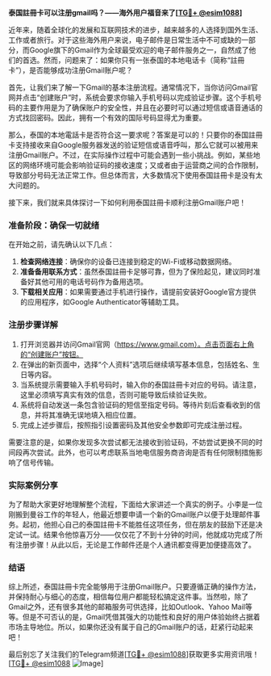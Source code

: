 **泰国註冊卡可以注册gmail吗？——海外用户福音来了[[TG💪+ @esim1088](https://t.me/s/esim1088)]**

近年来，随着全球化的发展和互联网技术的进步，越来越多的人选择到国外生活、工作或者旅行。对于这些海外用户来说，电子邮件是日常生活中不可或缺的一部分，而Google旗下的Gmail作为全球最受欢迎的电子邮件服务之一，自然成了他们的首选。然而，问题来了：如果你只有一张泰国的本地电话卡（简称“註冊卡”），是否能够成功注册Gmail账户呢？

首先，让我们来了解一下Gmail的基本注册流程。通常情况下，当你访问Gmail官网并点击“创建账户”时，系统会要求你输入手机号码以完成验证步骤。这个手机号码的主要作用是为了确保账户的安全性，并且在必要时可以通过短信或语音通话的方式找回密码。因此，拥有一个有效的国际号码显得尤为重要。

那么，泰国的本地電話卡是否符合这一要求呢？答案是可以的！只要你的泰国註冊卡支持接收来自Google服务器发送的验证短信或语音呼叫，那么它就可以被用来注册Gmail账户。不过，在实际操作过程中可能会遇到一些小挑战。例如，某些地区的网络环境可能会影响验证码的接收速度；又或者由于运营商之间的合作限制，导致部分号码无法正常工作。但总体而言，大多数情况下使用泰国註冊卡是没有太大问题的。

接下来，我们就来具体探讨一下如何利用泰国註冊卡顺利注册Gmail账户吧！

### 准备阶段：确保一切就绪

在开始之前，请先确认以下几点：
1. **检查网络连接**：确保你的设备已连接到稳定的Wi-Fi或移动数据网络。
2. **准备备用联系方式**：虽然泰国註冊卡足够可靠，但为了保险起见，建议同时准备好其他可用的电话号码作为备用选项。
3. **下载相关应用**：如果需要通过手机进行操作，请提前安装好Google官方提供的应用程序，如Google Authenticator等辅助工具。

### 注册步骤详解

1. 打开浏览器并访问Gmail官网（https://www.gmail.com）。点击页面右上角的“创建账户”按钮。
2. 在弹出的新页面中，选择“个人资料”选项后继续填写基本信息，包括姓名、生日等内容。
3. 当系统提示需要输入手机号码时，输入你的泰国註冊卡对应的号码。请注意，这里必须填写真实有效的信息，否则可能导致后续验证失败。
4. 系统将自动发送一条包含验证码的短信至指定号码。等待片刻后查看收到的信息，并将其准确无误地填入相应位置。
5. 完成上述步骤后，按照指引设置密码及其他安全参数即可完成注册过程。

需要注意的是，如果你发现多次尝试都无法接收到验证码，不妨尝试更换不同的时间段再次尝试。此外，也可以考虑联系当地电信服务商咨询是否有任何限制措施影响了信号传输。

### 实际案例分享

为了帮助大家更好地理解整个流程，下面给大家讲述一个真实的例子。小李是一位刚搬到曼谷工作的年轻人，他最近想要申请一个新的Gmail账户以便于处理邮件事务。起初，他担心自己的泰国註冊卡不能胜任这项任务，但在朋友的鼓励下还是决定试一试。结果令他惊喜万分——仅仅花了不到十分钟的时间，他就成功完成了所有注册步骤！从此以后，无论是工作邮件还是个人通讯都变得更加便捷高效了。

### 结语

综上所述，泰国註冊卡完全能够用于注册Gmail账户。只要遵循正确的操作方法，并保持耐心与细心的态度，相信每位用户都能轻松搞定这件事。当然啦，除了Gmail之外，还有很多其他的邮箱服务可供选择，比如Outlook、Yahoo Mail等等。但是不可否认的是，Gmail凭借其强大的功能性和良好的用户体验始终占据着市场主导地位。所以，如果你还没有属于自己的Gmail账户的话，赶紧行动起来吧！

最后别忘了关注我们的Telegram频道[[TG💪+ @esim1088](https://t.me/s/esim1088)]获取更多实用资讯哦！[[TG💪+ @esim1088](https://t.me/s/esim1088) ![Image](https://i.postimg.cc/4NQfJmqS/Snipaste-2025-05-13-00-14-12.png)]